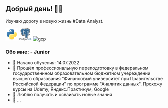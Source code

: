 ## Добрый день! 🙌🏻

Изучаю дорогу в новую жизнь #Data Analyst. 

<img src="https://raw.githubusercontent.com/devicons/devicon/master/icons/python/python-original.svg" alt="питон" width="40" height="40" style="max-width: 100%;">   <img src="https://raw.githubusercontent.com/devicons/devicon/master/icons/postgresql/postgresql-original-wordmark.svg" alt="postgresql" width="40" height="40" style="max-width: 100%;"> <img src="https://www.vectorlogo.zone/logos/google_cloud/google_cloud-icon.svg" alt="gcp" width="40" height="40" style="max-width: 100%;">


### Обо мне: - Junior
* 🌄 Начало обучения: 14.07.2022
* 🌅 Прошёл профессиональную переподготовку в федеральном государственнном образовательном бюджетном учереждении высшего образования 
"Финансовый университет при Правительстве Российской Федерации" по программе "Аналитик данных". Прохожу курсы на Udemy, Яндекс.Практикум, Google
* 🌆 Люблю получать и осваивать новые знания
* 🌇 ...
